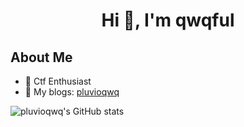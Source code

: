 <!--
**pluvioqwq/pluvioqwq** is a ✨ _special_ ✨ repository because its `README.md` (this file) appears on your GitHub profile.

Here are some ideas to get you started:

- 🔭 I’m currently working on ...
- 🌱 I’m currently learning ...
- 👯 I’m looking to collaborate on ...
- 🤔 I’m looking for help with ...
- 💬 Ask me about ...
- 📫 How to reach me: ...
- 😄 Pronouns: ...
- ⚡ Fun fact: ...
-->

<h1 align="center">Hi 👋, I'm qwqful</h1>

## About Me

- 🔭 Ctf Enthusiast 
- 💬 My blogs: [pluvioqwq](https://pluvioqwq.github.io)

![pluvioqwq's GitHub stats](https://github-readme-stats.vercel.app/api?username=pluvioqwq&show_icons=true&theme=radical)
